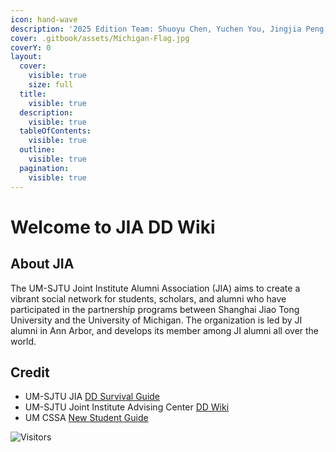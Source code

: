 ```yaml
---
icon: hand-wave
description: '2025 Edition Team: Shuoyu Chen, Yuchen You, Jingjia Peng, Yuefeng Jin'
cover: .gitbook/assets/Michigan-Flag.jpg
coverY: 0
layout:
  cover:
    visible: true
    size: full
  title:
    visible: true
  description:
    visible: true
  tableOfContents:
    visible: true
  outline:
    visible: true
  pagination:
    visible: true
---
```


# Welcome to JIA DD Wiki

## About JIA

The UM-SJTU Joint Institute Alumni Association (JIA) aims to create a vibrant social network for students, scholars, and alumni who have participated in the partnership programs between Shanghai Jiao Tong University and the University of Michigan. The organization is led by JI alumni in Ann Arbor, and develops its member among JI alumni all over the world.

## Credit

* UM-SJTU JIA [DD Survival Guide](https://docs.google.com/document/d/1_pf-lEESayPWR-PdVmNsOyS05Sw30sr8/edit?usp=sharing\&ouid=100946512975069109795\&rtpof=true\&sd=true)
* UM-SJTU Joint Institute Advising Center [DD Wiki](https://umji-wiki.gitbook.io/dd-wiki)
* UM CSSA [New Student Guide](https://drive.google.com/file/d/10D2sy9YYK4LVRgy756TNyiNMkqV3T3vZ/view?usp=drive_link)

![Visitors](https://api.visitorbadge.io/api/visitors?path=https%3A%2F%2Fumsjtu-jia.gitbook.io%2Fdd-wiki\&countColor=%23263759)
